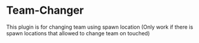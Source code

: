 # Team-Changer
This plugin is for changing team using spawn location (Only work if there is spawn locations that allowed to change team on touched)
